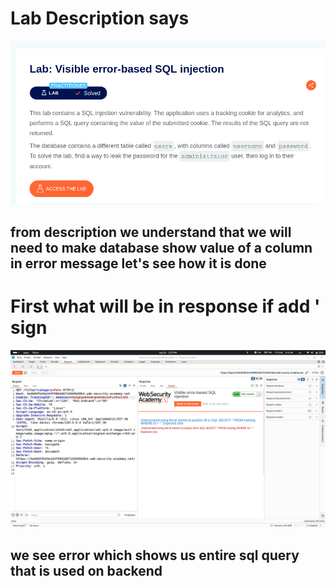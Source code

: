 # Lab Description says
![SQLi PoC](images/69.png)
## from description we understand that we will need to make database show value of a column in error message let's see how it is done
# First what will be in response if add ' sign
![SQLi PoC](images/70.png)
## we see error which shows us entire sql query that is used on backend
